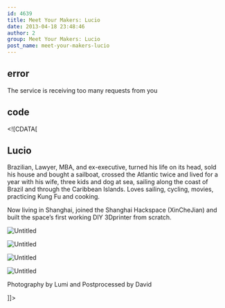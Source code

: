```yaml
---
id: 4639
title: Meet Your Makers: Lucio
date: 2013-04-18 23:48:46
author: 2
group: Meet Your Makers: Lucio
post_name: meet-your-makers-lucio
---
```


## error
The service is receiving too many requests from you

## code
 <!\[CDATA\[

## Lucio

Brazilian, Lawyer, MBA, and ex-executive, turned his life on its head, sold his house and bought a sailboat, crossed the Atlantic twice and lived for a year with his wife, three kids and dog at sea, sailing along the coast of Brazil and through the Caribbean Islands. Loves sailing, cycling, movies, practicing Kung Fu and cooking.

Now living in Shanghai, joined the Shanghai Hackspace (XinCheJian) and built the space’s first working DIY 3Dprinter from scratch.

![Untitled](http://139.162.84.35/wp-content/uploads/2013/04/untitled5.jpg "untitled.jpg")

![Untitled](http://139.162.84.35/wp-content/uploads/2013/04/untitled6.jpg "untitled.jpg")

![Untitled](http://139.162.84.35/wp-content/uploads/2013/04/untitled4.jpg "untitled.jpg")

![Untitled](http://139.162.84.35/wp-content/uploads/2013/04/untitled7.jpg "untitled.jpg")

Photography by Lumi and Postprocessed by David

\]\]> 
